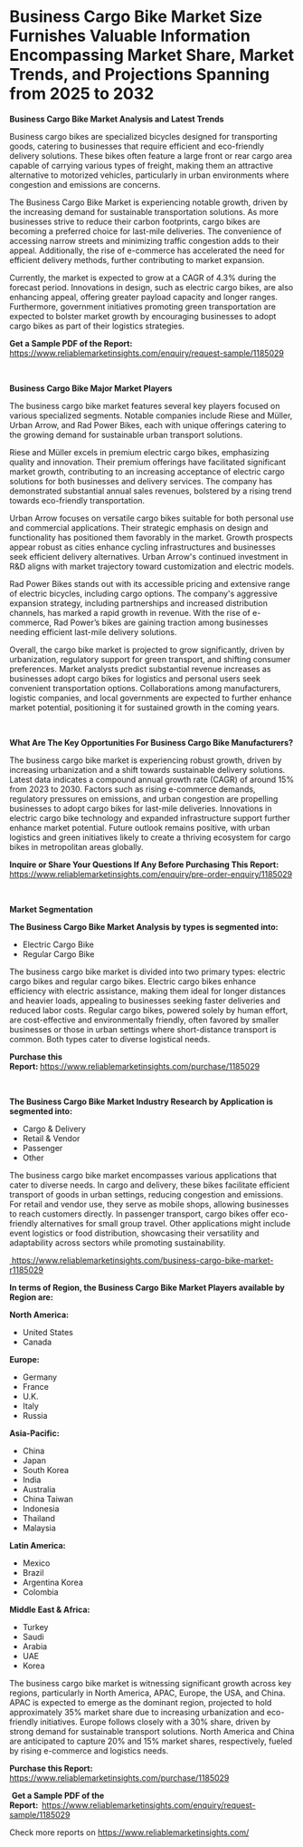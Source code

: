 <p><h1>Business Cargo Bike Market Size Furnishes Valuable Information Encompassing Market Share, Market Trends, and Projections Spanning from 2025 to 2032</h1></p><p><strong>Business Cargo Bike Market Analysis and Latest Trends</strong></p>
<p><p>Business cargo bikes are specialized bicycles designed for transporting goods, catering to businesses that require efficient and eco-friendly delivery solutions. These bikes often feature a large front or rear cargo area capable of carrying various types of freight, making them an attractive alternative to motorized vehicles, particularly in urban environments where congestion and emissions are concerns.</p><p>The Business Cargo Bike Market is experiencing notable growth, driven by the increasing demand for sustainable transportation solutions. As more businesses strive to reduce their carbon footprints, cargo bikes are becoming a preferred choice for last-mile deliveries. The convenience of accessing narrow streets and minimizing traffic congestion adds to their appeal. Additionally, the rise of e-commerce has accelerated the need for efficient delivery methods, further contributing to market expansion.</p><p>Currently, the market is expected to grow at a CAGR of 4.3% during the forecast period. Innovations in design, such as electric cargo bikes, are also enhancing appeal, offering greater payload capacity and longer ranges. Furthermore, government initiatives promoting green transportation are expected to bolster market growth by encouraging businesses to adopt cargo bikes as part of their logistics strategies.</p></p>
<p><strong>Get a Sample PDF of the Report:&nbsp;</strong> <a href="https://www.reliablemarketinsights.com/enquiry/request-sample/1185029?utm_campaign=2117&utm_medium=2&utm_source=Github&utm_content=ia&utm_term=28032025&utm_id=business-cargo-bike">https://www.reliablemarketinsights.com/enquiry/request-sample/1185029</a></p>
<p>&nbsp;</p>
<p><strong>Business Cargo Bike Major Market Players</strong></p>
<p><p>The business cargo bike market features several key players focused on various specialized segments. Notable companies include Riese and Müller, Urban Arrow, and Rad Power Bikes, each with unique offerings catering to the growing demand for sustainable urban transport solutions.</p><p>Riese and Müller excels in premium electric cargo bikes, emphasizing quality and innovation. Their premium offerings have facilitated significant market growth, contributing to an increasing acceptance of electric cargo solutions for both businesses and delivery services. The company has demonstrated substantial annual sales revenues, bolstered by a rising trend towards eco-friendly transportation.</p><p>Urban Arrow focuses on versatile cargo bikes suitable for both personal use and commercial applications. Their strategic emphasis on design and functionality has positioned them favorably in the market. Growth prospects appear robust as cities enhance cycling infrastructures and businesses seek efficient delivery alternatives. Urban Arrow's continued investment in R&D aligns with market trajectory toward customization and electric models.</p><p>Rad Power Bikes stands out with its accessible pricing and extensive range of electric bicycles, including cargo options. The company's aggressive expansion strategy, including partnerships and increased distribution channels, has marked a rapid growth in revenue. With the rise of e-commerce, Rad Power’s bikes are gaining traction among businesses needing efficient last-mile delivery solutions.</p><p>Overall, the cargo bike market is projected to grow significantly, driven by urbanization, regulatory support for green transport, and shifting consumer preferences. Market analysts predict substantial revenue increases as businesses adopt cargo bikes for logistics and personal users seek convenient transportation options. Collaborations among manufacturers, logistic companies, and local governments are expected to further enhance market potential, positioning it for sustained growth in the coming years.</p></p>
<p>&nbsp;</p>
<p><strong>What Are The Key Opportunities For Business Cargo Bike Manufacturers?</strong></p>
<p><p>The business cargo bike market is experiencing robust growth, driven by increasing urbanization and a shift towards sustainable delivery solutions. Latest data indicates a compound annual growth rate (CAGR) of around 15% from 2023 to 2030. Factors such as rising e-commerce demands, regulatory pressures on emissions, and urban congestion are propelling businesses to adopt cargo bikes for last-mile deliveries. Innovations in electric cargo bike technology and expanded infrastructure support further enhance market potential. Future outlook remains positive, with urban logistics and green initiatives likely to create a thriving ecosystem for cargo bikes in metropolitan areas globally.</p></p>
<p><strong>Inquire or Share Your Questions If Any Before Purchasing This Report:</strong> <a href="https://www.reliablemarketinsights.com/enquiry/pre-order-enquiry/1185029?utm_campaign=2117&utm_medium=2&utm_source=Github&utm_content=ia&utm_term=28032025&utm_id=business-cargo-bike">https://www.reliablemarketinsights.com/enquiry/pre-order-enquiry/1185029</a></p>
<p>&nbsp;</p>
<p><strong>Market Segmentation</strong></p>
<p><strong>The Business Cargo Bike Market Analysis by types is segmented into:</strong></p>
<p><ul><li>Electric Cargo Bike</li><li>Regular Cargo Bike</li></ul></p>
<p><p>The business cargo bike market is divided into two primary types: electric cargo bikes and regular cargo bikes. Electric cargo bikes enhance efficiency with electric assistance, making them ideal for longer distances and heavier loads, appealing to businesses seeking faster deliveries and reduced labor costs. Regular cargo bikes, powered solely by human effort, are cost-effective and environmentally friendly, often favored by smaller businesses or those in urban settings where short-distance transport is common. Both types cater to diverse logistical needs.</p></p>
<p><strong>Purchase this Report:&nbsp;</strong><a href="https://www.reliablemarketinsights.com/purchase/1185029?utm_campaign=2117&utm_medium=2&utm_source=Github&utm_content=ia&utm_term=28032025&utm_id=business-cargo-bike">https://www.reliablemarketinsights.com/purchase/1185029</a></p>
<p>&nbsp;</p>
<p><strong>The Business Cargo Bike Market Industry Research by Application is segmented into:</strong></p>
<p><ul><li>Cargo & Delivery</li><li>Retail & Vendor</li><li>Passenger</li><li>Other</li></ul></p>
<p><p>The business cargo bike market encompasses various applications that cater to diverse needs. In cargo and delivery, these bikes facilitate efficient transport of goods in urban settings, reducing congestion and emissions. For retail and vendor use, they serve as mobile shops, allowing businesses to reach customers directly. In passenger transport, cargo bikes offer eco-friendly alternatives for small group travel. Other applications might include event logistics or food distribution, showcasing their versatility and adaptability across sectors while promoting sustainability.</p></p>
<p><a href="https://www.reliablemarketinsights.com/business-cargo-bike-market-r1185029?utm_campaign=2117&utm_medium=2&utm_source=Github&utm_content=ia&utm_term=28032025&utm_id=business-cargo-bike">&nbsp;https://www.reliablemarketinsights.com/business-cargo-bike-market-r1185029</a></p>
<p><strong>In terms of Region, the Business Cargo Bike Market Players available by Region are:</strong></p>
<p>
    <p> <strong> North America: </strong>
        <ul>
            <li>United States</li>
            <li>Canada</li>
        </ul>
        </p> 
    <p> <strong> Europe: </strong>
        <ul>
            <li>Germany</li>
            <li>France</li>
            <li>U.K.</li>
            <li>Italy</li>
            <li>Russia</li>
        </ul>
        </p> 
    <p> <strong> Asia-Pacific: </strong>
        <ul>
            <li>China</li>
            <li>Japan</li>
            <li>South Korea</li>
            <li>India</li>
            <li>Australia</li>
            <li>China Taiwan</li>
            <li>Indonesia</li>
            <li>Thailand</li>
            <li>Malaysia</li>
        </ul>
        </p> 
    <p> <strong> Latin America: </strong>
        <ul>
            <li>Mexico</li>
            <li>Brazil</li>
            <li>Argentina Korea</li>
            <li>Colombia</li>
        </ul>
        </p> 
    <p> <strong> Middle East & Africa: </strong>
        <ul>
            <li>Turkey</li>
            <li>Saudi</li>
            <li>Arabia</li>
            <li>UAE</li>
            <li>Korea</li>
        </ul>
    </p>
    </p>
<p><p>The business cargo bike market is witnessing significant growth across key regions, particularly in North America, APAC, Europe, the USA, and China. APAC is expected to emerge as the dominant region, projected to hold approximately 35% market share due to increasing urbanization and eco-friendly initiatives. Europe follows closely with a 30% share, driven by strong demand for sustainable transport solutions. North America and China are anticipated to capture 20% and 15% market shares, respectively, fueled by rising e-commerce and logistics needs.</p></p>
<p><strong>Purchase this Report: </strong><a href="https://www.reliablemarketinsights.com/purchase/1185029?utm_campaign=2117&utm_medium=2&utm_source=Github&utm_content=ia&utm_term=28032025&utm_id=business-cargo-bike">https://www.reliablemarketinsights.com/purchase/1185029</a></p>
<p>&nbsp;<strong>Get a Sample PDF of the Report:&nbsp;&nbsp;</strong><a href="https://www.reliablemarketinsights.com/enquiry/request-sample/1185029?utm_campaign=2117&utm_medium=2&utm_source=Github&utm_content=ia&utm_term=28032025&utm_id=business-cargo-bike">https://www.reliablemarketinsights.com/enquiry/request-sample/1185029</a></p>
<p><strong></strong></p>
<p>Check more reports on <a href="https://www.reliablemarketinsights.com/?utm_campaign=2117&utm_medium=2&utm_source=Github&utm_content=ia&utm_term=28032025&utm_id=business-cargo-bike">https://www.reliablemarketinsights.com/</a></p>